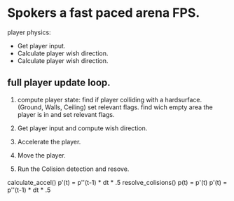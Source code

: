 # Spokers a fast paced arena FPS.

player physics:
- Get player input.
- Calculate player wish direction.
- Calculate player wish direction.

## full player update loop.

1) compute player state:
find if player colliding with a hardsurface. (Ground, Walls, Ceiling) set relevant flags.
find wich empty area the player is in and set relevant flags.

2) Get player input and compute wish direction.

3) Accelerate the player.

4) Move the player.

5) Run the Colision detection and resove.


calculate_accel()
p'(t) = p''(t-1) * dt * .5
resolve_colisions()
p(t) = p'(t)
p'(t) = p''(t-1) * dt * .5
